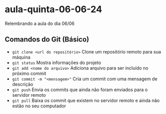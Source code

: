 # aula-quinta-06-06-24
Relembrando a aula do dia 06/06

## Comandos do Git (Básico)
- `git clone <url do repositório>` Clone um repositório remoto para sua máquina
- `git status` Mostra informações do projeto
- `git add <nome do arquivo>` Adiciona arquivo para ser incluído no próximo commit
- `git commit -m "<mensagem>"` Cria um commit com uma mensagem de descrição
- `git push` Envia os commits que ainda não foram enviados para o servidor remoto
- `git pull` Baixa os commit que existem no servidor remoto e ainda não estão no seu computador